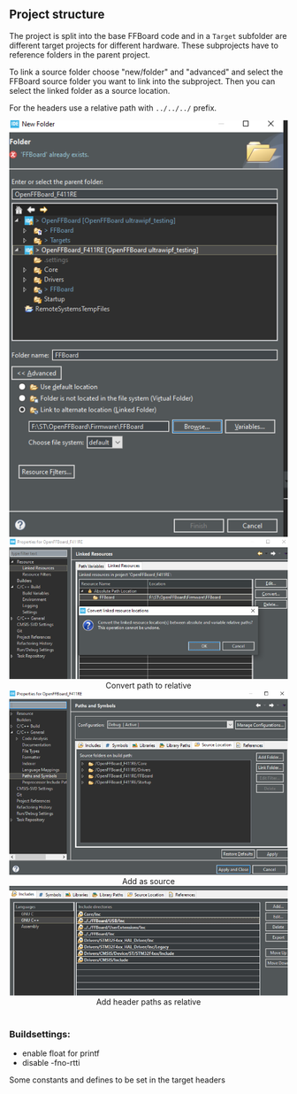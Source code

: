 ## Project structure

The project is split into the base FFBoard code and in a `Target` subfolder are different target projects for different hardware.
These subprojects have to reference folders in the parent project.

To link a source folder choose "new/folder" and "advanced" and select the FFBoard source folder you want to link into the subproject.
Then you can select the linked folder as a source location.

For the headers use a relative path with `../../../` prefix.

<div align="center">
  <img src="img/link_folder.PNG">
	<br>
	<img src="img/convert_path.PNG">
  <br>
  Convert path to relative
  <br>
  <img src="img/source_folder_window.PNG">
  <br>
  Add as source
  <br>
  <img src="img/includes_window.PNG">
  <br>
  Add header paths as relative
</div>
<br>

### Buildsettings:
* enable float for printf
* disable -fno-rtti


Some constants and defines to be set in the target headers
